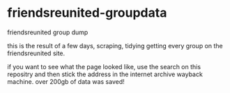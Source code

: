 # friendsreunited-groupdata
friendsreunited group dump

this is the result of a few days, scraping, tidying getting every group on the friendsreunited site.

if you want to see what the page looked like, use the search on this repositry and then stick the address in the internet archive wayback machine. over 200gb of data was saved!
